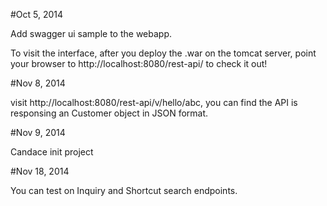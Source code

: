 #Oct 5, 2014

Add swagger ui sample to the webapp.

To visit the interface, after you deploy the .war on the tomcat server, point your browser to http://localhost:8080/rest-api/ to check it out!

#Nov 8, 2014

visit http://localhost:8080/rest-api/v/hello/abc, you can find the API is responsing an Customer object in JSON format.

#Nov 9, 2014

Candace init project

#Nov 18, 2014

You can test on Inquiry and Shortcut search endpoints.
